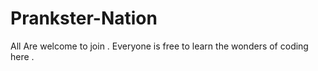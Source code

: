 # Prankster-Nation
All Are welcome to join . Everyone is free to learn the wonders of coding here . 
